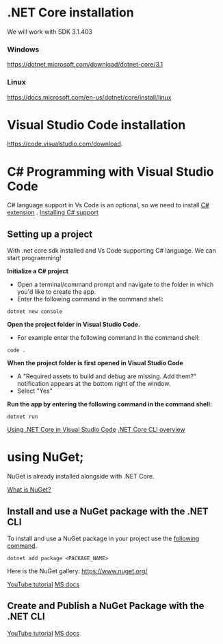 # .NET Core installation

We will work with SDK 3.1.403

### Windows

https://dotnet.microsoft.com/download/dotnet-core/3.1

### Linux

https://docs.microsoft.com/en-us/dotnet/core/install/linux

# Visual Studio Code installation

https://code.visualstudio.com/download.

# C# Programming with Visual Studio Code

C# language support in Vs Code is an optional, so we need to install [C# extension](https://marketplace.visualstudio.com/items?itemName=ms-dotnettools.csharp) .
[Installing C# support](https://code.visualstudio.com/docs/languages/csharp#_installing-c35-support)

## Setting up a project

With .net core sdk installed and Vs Code supporting C# language. We can start programming!

**Initialize a C# project**

- Open a terminal/command prompt and navigate to the folder in which you'd like to create the app.
- Enter the following command in the command shell:

```
dotnet new console
```

**Open the project folder in Visual Studio Code.**

- For example enter the following command in the command shell:

```
code .
```

**When the project folder is first opened in Visual Studio Code**

- A "Required assets to build and debug are missing. Add them?" notification appears at the bottom right of the window.
- Select "Yes"

**Run the app by entering the following command in the command shell:**

```
dotnet run
```

[Using .NET Core in Visual Studio Code](https://code.visualstudio.com/docs/languages/dotnet)
[.NET Core CLI overview](https://docs.microsoft.com/en-us/dotnet/core/tools/)

# using NuGet;

NuGet is already installed alongside with .NET Core.

[What is NuGet?](https://www.youtube.com/watch?v=WW3bO1lNDmo)

## Install and use a NuGet package with the .NET CLI

To install and use a NuGet package in your project use the [following command](https://docs.microsoft.com/en-us/dotnet/core/tools/dotnet-add-package).

```
dotnet add package <PACKAGE_NAME>
```

Here is the NuGet gallery: https://www.nuget.org/

[YouTube tutorial](https://www.youtube.com/watch?v=oM-G7un2GkI)
[MS docs](https://docs.microsoft.com/en-us/nuget/quickstart/install-and-use-a-package-using-the-dotnet-cli)

## Create and Publish a NuGet Package with the .NET CLI

[YouTube tutorial](https://www.youtube.com/watch?v=f8JyT6J4b1Q)
[MS docs](https://docs.microsoft.com/en-us/nuget/quickstart/create-and-publish-a-package-using-the-dotnet-cli)